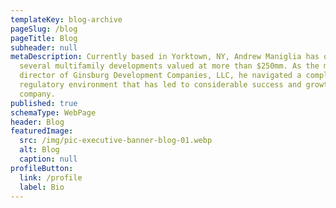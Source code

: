 ```yaml
---
templateKey: blog-archive
pageSlug: /blog
pageTitle: Blog
subheader: null
metaDescription: Currently based in Yorktown, NY, Andrew Maniglia has overseen
  several multifamily developments valued at more than $250mm. As the managing
  director of Ginsburg Development Companies, LLC, he navigated a complex
  regulatory environment that has led to considerable success and growth for the
  company.
published: true
schemaType: WebPage
header: Blog
featuredImage:
  src: /img/pic-executive-banner-blog-01.webp
  alt: Blog
  caption: null
profileButton:
  link: /profile
  label: Bio
---
```

